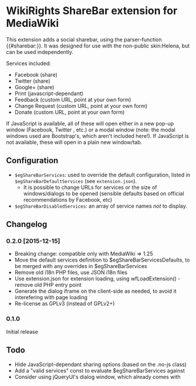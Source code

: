 WikiRights ShareBar extension for MediaWiki
===========================================

This extension adds a social sharebar, using the parser-function {{#sharebar:}}. It was designed
for use with the non-public skin:Helena, but can be used independently.

Services included:

- Facebook (share)
- Twitter (share)
- Google+ (share)
- Print (javascript-dependant)
- Feedback (custom URL, point at your own form)
- Change Request (custom URL, point at your own form)
- Donate (custom URL, point at your own form)

If JavaScript is available, all of these will open either in a new pop-up window (Facebook, Twitter
, etc.) or a modal window (note: the modal windows used are Bootstrap's, which aren't included here!).
If JavaScript is not available, these will open in a plain new window/tab.


## Configuration
- `$egShareBarServices`: used to override the default configuration, listed in
  `$egShareBarDefaultServices` (see `extension.json`).
    - It is possible to change URLs for services or the size of windows/dialogs to be opened
    (sensible defaults based on official recommendations by Facebook, etc)
- `$egShareBarDisabledServices`: an array of service names *not* to display.



## Changelog

### 0.2.0 [2015-12-15]
- Breaking change: compatible only with MediaWiki => 1.25
- Move the default services definition to $egShareBarServicesDefaults, to be merged with any overrides
  in $egShareBarServices
- Remove old i18n PHP files, use JSON i18n files
- Use extension.json for extension loading, using wfLoadExtension() - remove old PHP entry point
- Generate the dialog iframe on the client-side as needed, to avoid it interefering with page loading
- Re-license as GPLv3 (instead of GPLv2+)



### 0.1.0
Initial release


## Todo
 * Hide JavaScript-dependant sharing options (based on the .no-js <body> class)
 * Add a "valid services" const to evaluate $egShareBarServices against
 * Consider using jQueryUI's dialog window, which already comes with 

